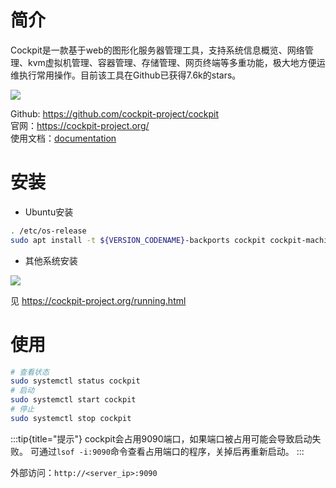 # 简介
Cockpit是一款基于web的图形化服务器管理工具，支持系统信息概览、网络管理、kvm虚拟机管理、容器管理、存储管理、网页终端等多重功能，极大地方便运维执行常用操作。目前该工具在Github已获得7.6k的stars。

![](https://minio.kevin2li.top/image-bed/vanblog/img/cb29b164ef0e198d9c03f634a57c3468.20221209195503.png)

Github: https://github.com/cockpit-project/cockpit  
官网：https://cockpit-project.org/  
使用文档：[documentation](https://access.redhat.com/documentation/en-us/red_hat_enterprise_linux/9/html/managing_systems_using_the_rhel_9_web_console/cockpit-add-ons-_system-management-using-the-rhel-9-web-console#installing-add-ons_cockpit-add-ons)

<!-- more -->

# 安装
- Ubuntu安装
```bash
. /etc/os-release
sudo apt install -t ${VERSION_CODENAME}-backports cockpit cockpit-machines cockpit-podman
```
- 其他系统安装

![](https://minio.kevin2li.top/image-bed/vanblog/img/5c4161972338806f521e4635690a4285.20221209195903.png)

见 https://cockpit-project.org/running.html

# 使用
```bash
# 查看状态
sudo systemctl status cockpit
# 启动
sudo systemctl start cockpit
# 停止
sudo systemctl stop cockpit
```

:::tip{title="提示"}
cockpit会占用9090端口，如果端口被占用可能会导致启动失败。
可通过`lsof -i:9090`命令查看占用端口的程序，关掉后再重新启动。
:::

外部访问：`http://<server_ip>:9090`
